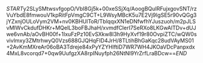$START$y2SLySMtwsvfgopO/VbI8Gj5k+00xeSSjXq/AoogBQulRFujxgovSNT/rzVuYbdE8fmwouV1kpRitFpVmgC9CT+L9WsyMBcK5u7E2Vj9IgSE5r90vQGg3jYZxnjOULoVym2VM+nv0KBHUlToR/TblqqxXN1eDNfwfhYJuszuoh/m2pJLSvMlWvCkdufDHKr+MQelL3boFBJhaH/xvmdfClerI7SeRXo8LKGwAlTDv+dUJwe6vnAb/aOvBH00f+1IxuFzPz10EvSXkw8l3h9HyXvf19r80OvpiZTC/wQW0svivlmxy3ZMtrhwyQ0Vzs688GJQHqFID4JrH/8TLtihBhGaKqc28udVAyMS01+2AvKmMXreAr06oBA3Tdreje84xPyYZYHIftiD7WR7WH4JKOaVDcPanpxdx4MxL8vcorqd7+0qw9UufgzXA8rpINuyfph26NtNI9YrZrfLraBDcw==$END$